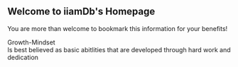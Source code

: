 ## Welcome to iiamDb's Homepage
You are more than welcome to bookmark this information for your benefits!

Growth-Mindset<br>
Is best believed as basic abitlities that are developed through hard work and dedication
